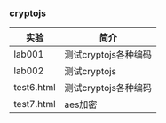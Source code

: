 ### cryptojs

|实验|简介|
|---|---|
|lab001|测试cryptojs各种编码|
|lab002|测试cryptojs|
|test6.html|测试cryptojs各种编码|
|test7.html|aes加密|
